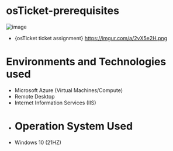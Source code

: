 # osTicket-prerequisites
![image](https://user-images.githubusercontent.com/123419385/214712635-bd3e4f91-bd56-42c6-98aa-85aaac1dcdfb.png)
  - {osTicket ticket assignment} <https://imgur.com/a/2vX5e2H.png>
  # Environments and Technologies used
- Microsoft Azure (Virtual Machines/Compute)
- Remote Desktop
- Internet Information Services (IIS)
- # Operation System Used
- Windows 10 (21HZ)
